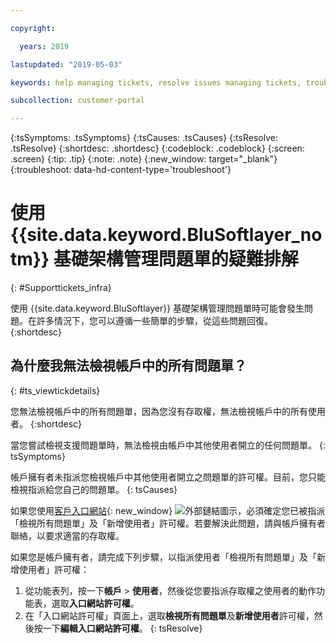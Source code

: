 ```yaml
---

copyright:

  years: 2019

lastupdated: "2019-05-03"

keywords: help managing tickets, resolve issues managing tickets, trouble working with tickets

subcollection: customer-portal

---
```



{:tsSymptoms: .tsSymptoms}
{:tsCauses: .tsCauses}
{:tsResolve: .tsResolve}
{:shortdesc: .shortdesc}
{:codeblock: .codeblock}
{:screen: .screen}
{:tip: .tip}
{:note: .note}
{:new_window: target="_blank"}
{:troubleshoot: data-hd-content-type='troubleshoot'}


# 使用 {{site.data.keyword.BluSoftlayer_notm}} 基礎架構管理問題單的疑難排解
{: #Supporttickets_infra}

使用 {{site.data.keyword.BluSoftlayer}} 基礎架構管理問題單時可能會發生問題。在許多情況下，您可以遵循一些簡單的步驟，從這些問題回復。
{:shortdesc}

## 為什麼我無法檢視帳戶中的所有問題單？
{: #ts_viewtickdetails}

您無法檢視帳戶中的所有問題單，因為您沒有存取權，無法檢視帳戶中的所有使用者。
{:shortdesc}

當您嘗試檢視支援問題單時，無法檢視由帳戶中其他使用者開立的任何問題單。
{: tsSymptoms}

帳戶擁有者未指派您檢視帳戶中其他使用者開立之問題單的許可權。目前，您只能檢視指派給您自己的問題單。
{: tsCauses}
 
如果您使用[客戶入口網站](https://control.softlayer.com/){: new_window} ![外部鏈結圖示](../icons/launch-glyph.svg "外部鏈結圖示")，必須確定您已被指派「檢視所有問題單」及「新增使用者」許可權。若要解決此問題，請與帳戶擁有者聯絡，以要求適當的存取權。 

如果您是帳戶擁有者，請完成下列步驟，以指派使用者「檢視所有問題單」及「新增使用者」許可權： 

1. 從功能表列，按一下**帳戶** &gt; **使用者**，然後從您要指派存取權之使用者的動作功能表，選取**入口網站許可權**。 
2. 在「入口網站許可權」頁面上，選取**檢視所有問題單**及**新增使用者**許可權，然後按一下**編輯入口網站許可權**。
{: tsResolve}
